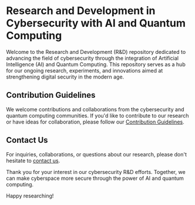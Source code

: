 # Research and Development in Cybersecurity with AI and Quantum Computing

Welcome to the Research and Development (R&D) repository dedicated to advancing the field of cybersecurity through the integration of Artificial Intelligence (AI) and Quantum Computing. This repository serves as a hub for our ongoing research, experiments, and innovations aimed at strengthening digital security in the modern age.


## Contribution Guidelines

We welcome contributions and collaborations from the cybersecurity and quantum computing communities. If you'd like to contribute to our research or have ideas for collaboration, please follow our [Contribution Guidelines](CONTRIBUTING.md).

## Contact Us

For inquiries, collaborations, or questions about our research, please don't hesitate to [contact us](contact.necrozma.ai@gmail.com).

Thank you for your interest in our cybersecurity R&D efforts. Together, we can make cyberspace more secure through the power of AI and quantum computing.

Happy researching!
